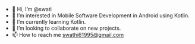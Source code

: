 - 👋 Hi, I’m @swati
- 👀 I’m interested in Mobile Software Development in Android using Kotlin.
- 🌱 I’m currently learning Kotlin.
- 💞️ I’m looking to collaborate on new projects.
- 📫 How to reach me swathi61995@gmail.com

<!---
swathi61995/swathi61995 is a ✨ special ✨ repository because its `README.md` (this file) appears on your GitHub profile.
You can click the Preview link to take a look at your changes.
--->
